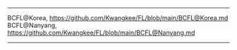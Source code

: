 
***
BCFL@Korea, https://github.com/Kwangkee/FL/blob/main/BCFL@Korea.md  
BCFL@Nanyang, https://github.com/Kwangkee/FL/blob/main/BCFL@Nanyang.md
***




